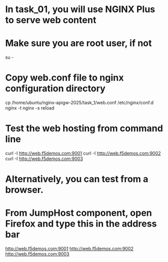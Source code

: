 # In task_01, you will use NGINX Plus to serve web content
# Make sure you are root user, if not
su -

# Copy web.conf file to nginx configuration directory
cp /home/ubuntu/nginx-apigw-2025/task_1/web.conf /etc/nginx/conf.d
nginx -t
nginx -s reload

# Test the web hosting from command line
curl -I http://web.f5demos.com:9001
curl -I http://web.f5demos.com:9002
curl -I http://web.f5demos.com:9003

# Alternatively, you can test from a browser.
# From JumpHost component, open Firefox and type this in the address bar
http://web.f5demos.com:9001
http://web.f5demos.com:9002
http://web.f5demos.com:9003
